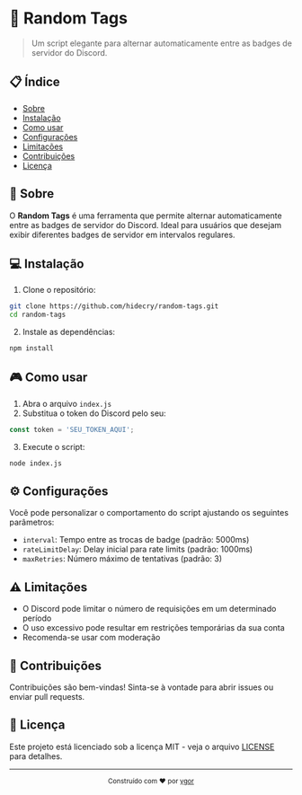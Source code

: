# 👻 Random Tags

> Um script elegante para alternar automaticamente entre as badges de servidor do Discord.

## 📋 Índice

- [Sobre](#-sobre)
- [Instalação](#-instalação)
- [Como usar](#-como-usar)
- [Configurações](#-configurações)
- [Limitações](#-limitações)
- [Contribuições](#-contribuições)
- [Licença](#-licença)

## 🚀 Sobre

O **Random Tags** é uma ferramenta que permite alternar automaticamente entre as badges de servidor do Discord. Ideal para usuários que desejam exibir diferentes badges de servidor em intervalos regulares.


## 💻 Instalação

1. Clone o repositório:
```bash
git clone https://github.com/hidecry/random-tags.git
cd random-tags
```

2. Instale as dependências:
```bash
npm install
```

## 🎮 Como usar

1. Abra o arquivo `index.js`
2. Substitua o token do Discord pelo seu:
```javascript
const token = 'SEU_TOKEN_AQUI';
```

3. Execute o script:
```bash
node index.js
```

## ⚙️ Configurações

Você pode personalizar o comportamento do script ajustando os seguintes parâmetros:

- `interval`: Tempo entre as trocas de badge (padrão: 5000ms)
- `rateLimitDelay`: Delay inicial para rate limits (padrão: 1000ms)
- `maxRetries`: Número máximo de tentativas (padrão: 3)

## ⚠️ Limitações

- O Discord pode limitar o número de requisições em um determinado período
- O uso excessivo pode resultar em restrições temporárias da sua conta
- Recomenda-se usar com moderação

## 🤝 Contribuições

Contribuições são bem-vindas! Sinta-se à vontade para abrir issues ou enviar pull requests.

## 📄 Licença

Este projeto está licenciado sob a licença MIT - veja o arquivo [LICENSE](LICENSE) para detalhes.

---

<div align="center">
  <sub>Construído com ❤️ por <a href="https://github.com/hidecry">ygor</a></sub>
</div> 
